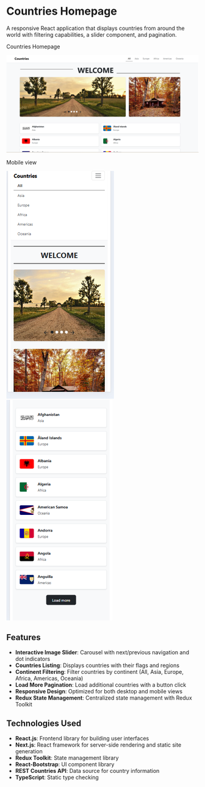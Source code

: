 # Countries Homepage

A responsive React application that displays countries from around the world with filtering capabilities, a slider component, and pagination.

Countries Homepage 

 ![alt text](image.png)


 Mobile view 


 ![alt text](image-1.png)![alt text](image-2.png)

## Features

- **Interactive Image Slider**: Carousel with next/previous navigation and dot indicators
- **Countries Listing**: Displays countries with their flags and regions
- **Continent Filtering**: Filter countries by continent (All, Asia, Europe, Africa, Americas, Oceania)
- **Load More Pagination**: Load additional countries with a button click
- **Responsive Design**: Optimized for both desktop and mobile views
- **Redux State Management**: Centralized state management with Redux Toolkit

## Technologies Used

- **React.js**: Frontend library for building user interfaces
- **Next.js**: React framework for server-side rendering and static site generation
- **Redux Toolkit**: State management library
- **React-Bootstrap**: UI component library
- **REST Countries API**: Data source for country information
- **TypeScript**: Static type checking

